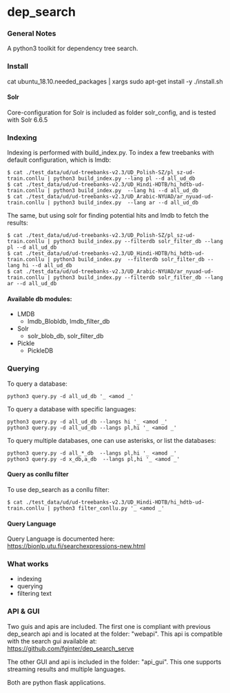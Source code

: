 # dep_search

### General Notes

A python3 toolkit for dependency tree search.

### Install

cat ubuntu_18.10.needed_packages | xargs sudo apt-get install -y
./install.sh

#### Solr
Core-configuration for Solr is included as folder solr_config, and is tested with Solr 6.6.5
### Indexing
Indexing is performed with build_index.py. To index a few treebanks with default configuration, which is lmdb:
~~~~
$ cat ./test_data/ud/ud-treebanks-v2.3/UD_Polish-SZ/pl_sz-ud-train.conllu | python3 build_index.py --lang pl --d all_ud_db
$ cat ./test_data/ud/ud-treebanks-v2.3/UD_Hindi-HDTB/hi_hdtb-ud-train.conllu | python3 build_index.py  --lang hi --d all_ud_db
$ cat ./test_data/ud/ud-treebanks-v2.3/UD_Arabic-NYUAD/ar_nyuad-ud-train.conllu | python3 build_index.py  --lang ar --d all_ud_db
~~~~

The same, but using solr for finding potential hits and lmdb to fetch the results:
~~~~
$ cat ./test_data/ud/ud-treebanks-v2.3/UD_Polish-SZ/pl_sz-ud-train.conllu | python3 build_index.py --filterdb solr_filter_db --lang pl --d all_ud_db
$ cat ./test_data/ud/ud-treebanks-v2.3/UD_Hindi-HDTB/hi_hdtb-ud-train.conllu | python3 build_index.py  --filterdb solr_filter_db --lang hi --d all_ud_db
$ cat ./test_data/ud/ud-treebanks-v2.3/UD_Arabic-NYUAD/ar_nyuad-ud-train.conllu | python3 build_index.py --filterdb solr_filter_db --lang ar --d all_ud_db
~~~~


#### Available db modules:
* LMDB
     - lmdb_Blobldb, lmdb_filter_db
* Solr
    - solr_blob_db, solr_filter_db
* Pickle
    - PickleDB

### Querying

To query a database:
~~~~
python3 query.py -d all_ud_db '_ <amod _'
~~~~
To query a database with specific languages:
~~~~
python3 query.py -d all_ud_db --langs hi '_ <amod _'
python3 query.py -d all_ud_db --langs pl,hi '_ <amod _'
~~~~
To query multiple databases, one can use asterisks, or list the databases:
~~~~
python3 query.py -d all_*_db  --langs pl,hi '_ <amod _'
python3 query.py -d x_db,a_db  --langs pl,hi '_ <amod _'
~~~~
#### Query as conllu filter
To use dep_search as a conllu filter:
~~~~
$ cat ./test_data/ud/ud-treebanks-v2.3/UD_Hindi-HDTB/hi_hdtb-ud-train.conllu | python3 filter_conllu.py '_ <amod _'
~~~~

#### Query Language
Query Language is documented here:
https://bionlp.utu.fi/searchexpressions-new.html

### What works
* indexing
* querying
* filtering text

### API & GUI
Two guis and apis are included. The first one is compliant with previous dep_search api and is located at the folder: "webapi".
This api is compatible with the search gui available at: https://github.com/fginter/dep_search_serve

The other GUI and api is included in the folder: "api_gui". This one supports streaming results and multiple languages.

Both are python flask applications.
